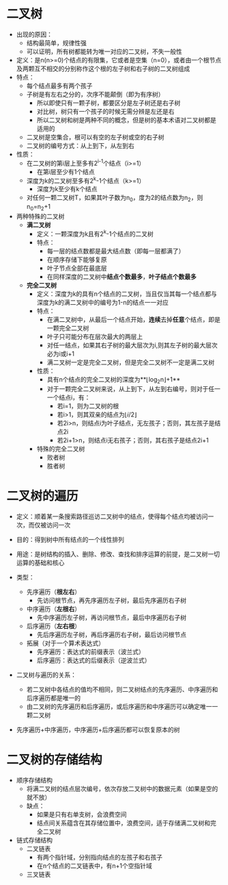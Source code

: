 # 二叉树

- 出现的原因：
  - 结构最简单，规律性强
  - 可以证明，所有树都能转为唯一对应的二叉树，不失一般性
- 定义：是n(n>=0)个结点的有限集，它或者是空集（n=0），或者由一个根节点及两颗互不相交的分别称作这个根的左子树和右子树的二叉树组成
- 特点：
  - 每个结点最多有两个孩子
  - 子树是有左右之分的，次序不能颠倒（即为有序树）
    - 所以即使只有一颗子树，都要区分是左子树还是右子树
    - 对比树，树只有一个孩子的时候无需分辨是左还是右
    - 所以二叉树和树是两种不同的概念，但是树的基本术语对二叉树都是适用的
  - 二叉树是空集合，根可以有空的左子树或空的右子树
  - 二叉树的编号方式：从上到下，从左到右
- 性质：
  - 在二叉树的第i层上至多有2<sup>i-1</sup>个结点（i>=1）
    - 在第i层至少有1个结点
  - 深度为k的二叉树至多有2<sup>k</sup>-1个结点（k>=1）
    - 深度为k至少有k个结点
  - 对任何一颗二叉树T，如果其叶子数为n<sub>0</sub>，度为2的结点数为n<sub>2</sub>，则n<sub>0</sub>=n<sub>2</sub>+1
- 两种特殊的二叉树
  - **满二叉树**
    - 定义：一颗深度为k且有2<sup>k</sup>-1个结点的二叉树
    - 特点：
      - 每一层的结点数都是最大结点数（即每一层都满了）
      - 在顺序存储下能够复原
      - 叶子节点全部在最底层
      - 在同样深度的二叉树中**结点个数最多**，**叶子结点个数最多**
  - **完全二叉树**
    - 定义：深度为k的具有n个结点的二叉树，当且仅当其每一个结点都与深度为k的满二叉树中的编号为1-n的结点一一对应
    - 特点：
      - 在满二叉树中，从最后一个结点开始，**连续**去掉**任意**个结点，即是一颗完全二叉树
      - 叶子只可能分布在层次最大的两层上
      - 对任一结点，如果其右子树的最大层次为i,则其左子树的最大层次必为i或i+1
      - 满二叉树一定是完全二叉树，但是完全二叉树不一定是满二叉树
    - 性质：
      - 具有n个结点的完全二叉树的深度为**$\lfloor$log<sub>2</sub>n$\rfloor$+1**
      - 对于一颗完全二叉树来说，从上到下，从左到右编号，则对于任一一个结点i，有：
        - 若i=1，则为二叉树的根
        - 若i>1，则其双亲的结点为$\lfloor$$i/2\rfloor$
        - 若2i>n，则结点i为叶子结点，无左孩子；否则，其左孩子是结点2i
        - 若2i+1>n，则结点i无右孩子；否则，其右孩子是结点2i+1
    - 特殊的完全二叉树
      - 败者树
      - 胜者树







# 二叉树的遍历

- 定义：顺着某一条搜索路径巡访二叉树中的结点，使得每个结点均被访问一次，而仅被访问一次
- 目的：得到树中所有结点的一个线性排列
- 用途：是树结构的插入、删除、修改、查找和排序运算的前提，是二叉树一切运算的基础和核心
- 类型：
  - 先序遍历（**根左右**）
    - 先访问根节点，再先序遍历左子树，最后先序遍历右子树
  - 中序遍历（**左根右**）
    - 先中序遍历左子树，再访问根节点，最后中序遍历右子树
  - 后序遍历（**左右根**）
    - 先后序遍历左子树，再后序遍历右子树，最后访问根节点
  - 拓展（对于一个算术表达式）
    - 先序遍历：表达式的前缀表示（波兰式）
    - 后序遍历：表达式的后缀表示（逆波兰式）
- 二叉树与遍历的关系：
  - 若二叉树中各结点的值均不相同，则二叉树结点的先序遍历、中序遍历和后序遍历都是唯一的
  - 由二叉树的先序遍历和后序遍历，或后序遍历和中序遍历可以确定唯一一颗二叉树

- 先序遍历+中序遍历，中序遍历+后序遍历都可以恢复原本的树







# 二叉树的存储结构

- 顺序存储结构
  - 将满二叉树的结点层次编号，依次存放二叉树中的数据元素（如果是空的就不放）
  - 缺点：
    - 如果是只有右单支树，会浪费空间
    - 结点间关系蕴含在其存储位置中，浪费空间，适于存储满二叉树和完全二叉树
- 链式存储结构
  - 二叉链表
    - 有两个指针域，分别指向结点的左孩子和右孩子
    - 在n个结点的二叉链表中，有n+1个空指针域
  - 三叉链表

